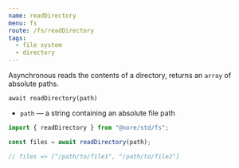 ```yaml
---
name: readDirectory
menu: fs
route: /fs/readDirectory
tags:
  - file system
  - directory
---
```


Asynchronous reads the contents of a directory, returns an `array` of absolute paths.

`await readDirectory(path)`

- `path` — a string containing an absolute file path

```js
import { readDirectory } from "@nore/std/fs";

const files = await readDirectory(path);

// files => ["/path/to/file1", "/path/to/file2"]
```
